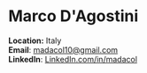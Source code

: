 # Marco D'Agostini

**Location:** Italy\
**Email**: madacol10@gmail.com\
**LinkedIn**: [LinkedIn.com/in/madacol](https://www.linkedin.com/in/madacol/)